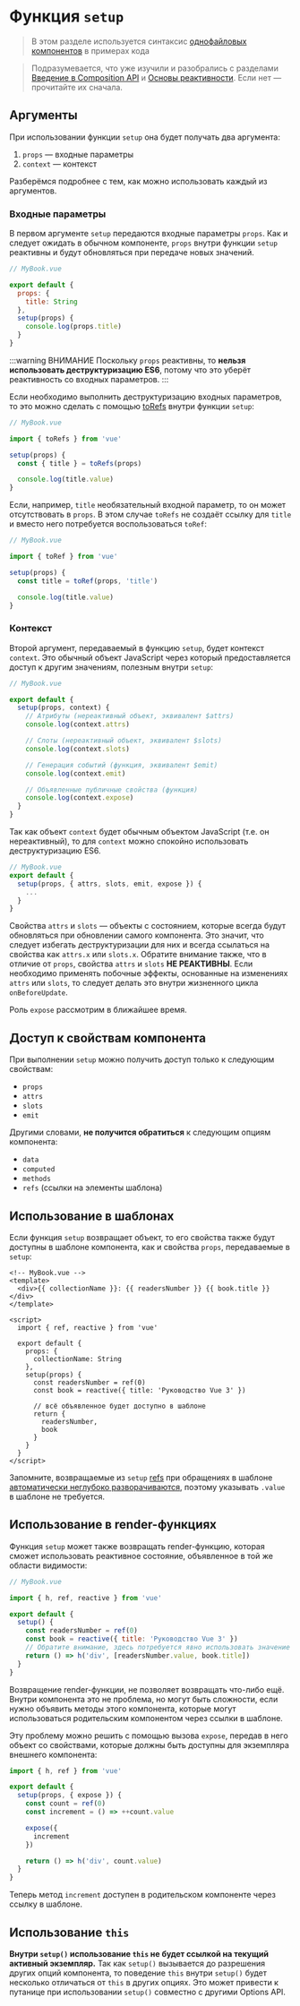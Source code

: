 # Функция `setup`

> В этом разделе используется синтаксис [однофайловых компонентов](single-file-component.md) в примерах кода

> Подразумевается, что уже изучили и разобрались с разделами [Введение в Composition API](composition-api-introduction.md) и [Основы реактивности](reactivity-fundamentals.md). Если нет — прочитайте их сначала.

## Аргументы

При использовании функции `setup` она будет получать два аргумента:

1. `props` — входные параметры
2. `context` — контекст

Разберёмся подробнее с тем, как можно использовать каждый из аргументов.

### Входные параметры

В первом аргументе `setup` передаются входные параметры `props`. Как и следует ожидать в обычном компоненте, `props` внутри функции `setup` реактивны и будут обновляться при передаче новых значений.

```js
// MyBook.vue

export default {
  props: {
    title: String
  },
  setup(props) {
    console.log(props.title)
  }
}
```

:::warning ВНИМАНИЕ
Поскольку `props` реактивны, то **нельзя использовать деструктуризацию ES6**, потому что это уберёт реактивность со входных параметров.
:::

Если необходимо выполнить деструктуризацию входных параметров, то это можно сделать с помощью [toRefs](reactivity-fundamentals.md#деструктурирование-реактивного-состояния) внутри функции `setup`:

```js
// MyBook.vue

import { toRefs } from 'vue'

setup(props) {
  const { title } = toRefs(props)

  console.log(title.value)
}
```

Если, например, `title` необязательный входной параметр, то он может отсутствовать в `props`. В этом случае `toRefs` не создаёт ссылку для `title` и вместо него потребуется воспользоваться `toRef`:

```js
// MyBook.vue

import { toRef } from 'vue'

setup(props) {
  const title = toRef(props, 'title')

  console.log(title.value)
}
```

### Контекст

Второй аргумент, передаваемый в функцию `setup`, будет контекст `context`. Это обычный объект JavaScript через который предоставляется доступ к другим значениям, полезным внутри `setup`:

```js
// MyBook.vue

export default {
  setup(props, context) {
    // Атрибуты (нереактивный объект, эквивалент $attrs)
    console.log(context.attrs)

    // Слоты (нереактивный объект, эквивалент $slots)
    console.log(context.slots)

    // Генерация событий (функция, эквивалент $emit)
    console.log(context.emit)

    // Объявленные публичные свойства (функция)
    console.log(context.expose)
  }
}
```

Так как объект `context` будет обычным объектом JavaScript (т.е. он нереактивный), то для `context` можно спокойно использовать деструктуризацию ES6.

```js
// MyBook.vue
export default {
  setup(props, { attrs, slots, emit, expose }) {
    ...
  }
}
```

Свойства `attrs` и `slots` — объекты с состоянием, которые всегда будут обновляться при обновлении самого компонента. Это значит, что следует избегать деструктуризации для них и всегда ссылаться на свойства как `attrs.x` или `slots.x`. Обратите внимание также, что в отличие от `props`, свойства `attrs` и `slots` **НЕ РЕАКТИВНЫ**. Если необходимо применять побочные эффекты, основанные на изменениях `attrs` или `slots`, то следует делать это внутри жизненного цикла `onBeforeUpdate`.

Роль `expose` рассмотрим в ближайшее время.

## Доступ к свойствам компонента

При выполнении `setup` можно получить доступ только к следующим свойствам:

- `props`
- `attrs`
- `slots`
- `emit`

Другими словами, **не получится обратиться** к следующим опциям компонента:

- `data`
- `computed`
- `methods`
- `refs` (ссылки на элементы шаблона)

## Использование в шаблонах

Если функция `setup` возвращает объект, то его свойства также будут доступны в шаблоне компонента, как и свойства `props`, передаваемые в `setup`:

```vue
<!-- MyBook.vue -->
<template>
  <div>{{ collectionName }}: {{ readersNumber }} {{ book.title }}</div>
</template>

<script>
  import { ref, reactive } from 'vue'

  export default {
    props: {
      collectionName: String
    },
    setup(props) {
      const readersNumber = ref(0)
      const book = reactive({ title: 'Руководство Vue 3' })

      // всё объявленное будет доступно в шаблоне
      return {
        readersNumber,
        book
      }
    }
  }
</script>
```

Запомните, возвращаемые из `setup` [refs](../api/refs-api.md#ref) при обращениях в шаблоне [автоматически неглубоко разворачиваются](reactivity-fundamentals.md#разворачивание-ref-ссылок), поэтому указывать `.value` в шаблоне не требуется.

## Использование в render-функциях

Функция `setup` может также возвращать render-функцию, которая сможет использовать реактивное состояние, объявленное в той же области видимости:

```js
// MyBook.vue

import { h, ref, reactive } from 'vue'

export default {
  setup() {
    const readersNumber = ref(0)
    const book = reactive({ title: 'Руководство Vue 3' })
    // Обратите внимание, здесь потребуется явно использовать значение ref
    return () => h('div', [readersNumber.value, book.title])
  }
}
```

Возвращение render-функции, не позволяет возвращать что-либо ещё. Внутри компонента это не проблема, но могут быть сложности, если нужно объявить методы этого компонента, которые могут использоваться родительским компонентом через ссылки в шаблоне.

Эту проблему можно решить с помощью вызова `expose`, передав в него объект со свойствами, которые должны быть доступны для экземпляра внешнего компонента:

```js
import { h, ref } from 'vue'

export default {
  setup(props, { expose }) {
    const count = ref(0)
    const increment = () => ++count.value

    expose({
      increment
    })

    return () => h('div', count.value)
  }
}
```

Теперь метод `increment` доступен в родительском компоненте через ссылку в шаблоне.

## Использование `this`

**Внутри `setup()` использование `this` не будет ссылкой на текущий активный экземпляр.** Так как `setup()` вызывается до разрешения других опций компонента, то поведение `this` внутри `setup()` будет несколько отличаться от `this` в других опциях. Это может привести к путанице при использовании `setup()` совместно с другими Options API.

